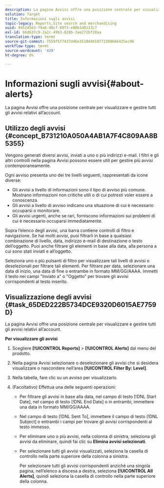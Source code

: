 ```yaml
---
description: La pagina Avvisi offre una posizione centrale per visualizzare e gestire tutti gli avvisi relativi all’account.
solution: Target
title: Informazioni sugli avvisi
topic-legacy: Reports,Site search and merchandising
uuid: 94524563-f9a6-40cf-89f3-e80b1d0113c7
exl-id: b6d637c9-2a2c-49b3-828b-3ae272bf28aa
translation-type: tm+mt
source-git-commit: 7559f5f7437d46e3510d4659772308666425ec96
workflow-type: tm+mt
source-wordcount: '429'
ht-degree: 0%

---
```


# Informazioni sugli avvisi{#about-alerts}

La pagina Avvisi offre una posizione centrale per visualizzare e gestire tutti gli avvisi relativi all’account.

## Utilizzo degli avvisi {#concept_B731210A050A4AB1A7F4C809AA8B5355}

Vengono generati diversi avvisi, inviati a uno o più indirizzi e-mail. I filtri e gli altri controlli nella pagina Avvisi possono essere utili per gestire più avvisi contemporaneamente.

Ogni avviso presenta uno dei tre livelli seguenti, rappresentati da icone diverse:

* Gli avvisi a livello di informazioni sono il tipo di avviso più comune. Mostrano informazioni non critiche utili o di cui potresti voler essere a conoscenza.
* Gli avvisi a livello di avviso indicano una situazione di cui è necessario occuparsi o monitorare.
* Gli avvisi urgenti, anche se rari, forniscono informazioni sui problemi di cui è necessario occuparsi immediatamente.

Sopra l’elenco degli avvisi, una barra contiene controlli di filtro e navigazione. Se hai molti avvisi, puoi filtrarli in base a qualsiasi combinazione di livello, data, indirizzo e-mail di destinazione o testo dell’oggetto. Puoi anche filtrare gli elementi in base alla data, alla persona a cui sono stati inviati e all’oggetto.

Seleziona uno o più pulsanti di filtro per visualizzare tali livelli di avvisi o deselezionali per filtrare tali elementi. Per filtrare per data, selezionare una data di inizio, una data di fine o entrambe in formato MM/GG/AAAA. Immetti il testo nei campi &quot;Inviato a&quot; o &quot;Oggetto&quot; per trovare gli avvisi corrispondenti al testo inserito.

## Visualizzazione degli avvisi {#task_65DED222B5734DCE9320D6015AE7759D}

La pagina Avvisi offre una posizione centrale per visualizzare e gestire tutti gli avvisi relativi all’account.

**Per visualizzare gli avvisi**

1. Scegliere **[!UICONTROL Reports]** > **[!UICONTROL Alerts]** dal menu del prodotto.
1. Nella pagina Avvisi selezionare o deselezionare gli avvisi che si desidera visualizzare o nascondere nell’area **[!UICONTROL Filter By: Level]**.
1. Nella tabella, fare clic su un avviso per visualizzarlo.
1. (Facoltativo) Effettua una delle seguenti operazioni:

   * Per filtrare gli avvisi in base alla data, nel campo di testo [!DNL Start Date], nel campo di testo [!DNL End Date] o in entrambi, immettere una data in formato MM/GG/AAAA.

   * Nel campo di testo [!DNL Sent To], immettere il campo di testo [!DNL Subject] o entrambi i campi per trovare gli avvisi corrispondenti al testo immesso.

   * Per eliminare uno o più avvisi, nella colonna di sinistra, seleziona gli avvisi da eliminare, quindi fai clic su **Elimina avvisi selezionati**.
   * Per selezionare tutti gli avvisi visualizzati, seleziona la casella di controllo nella parte superiore della colonna a sinistra.

      Per selezionare tutti gli avvisi corrispondenti anziché una singola pagina, nell’elenco a discesa a destra, seleziona **[!UICONTROL All Alerts]**, quindi seleziona la casella di controllo nella parte superiore della colonna.
